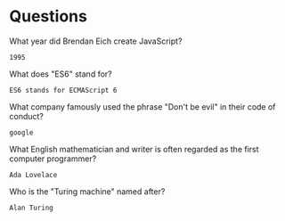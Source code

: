 # Questions

What year did Brendan Eich create JavaScript?

```
1995
```

What does "ES6" stand for?

```
ES6 stands for ECMAScript 6
```

What company famously used the phrase "Don't be evil" in their code of conduct?

```
google
```

What English mathematician and writer is often regarded as the first computer programmer?

```
Ada Lovelace
```

Who is the "Turing machine" named after?

```
Alan Turing
```
